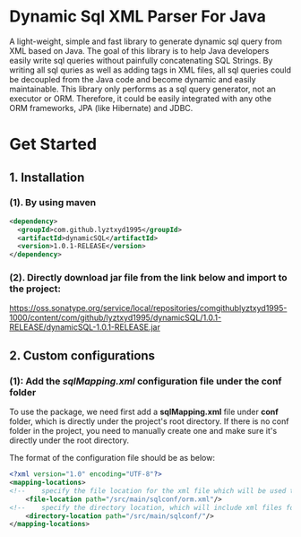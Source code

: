 # Dynamic Sql XML Parser For Java

A light-weight, simple and fast library to generate dynamic sql query from XML based on Java. The goal of this library is 
to help Java developers easily write sql queries without painfully concatenating SQL Strings. By writing all sql quries as well as adding tags in XML files, all sql queries could be decoupled from the Java code and become dynamic and easily maintainable. This library only performs as a sql query generator, not an executor or ORM. Therefore, it could be easily integrated with any othe ORM frameworks, JPA (like Hibernate) and JDBC.

# Get Started

## 1. Installation

### (1). By using maven

```xml
<dependency>
  <groupId>com.github.lyztxyd1995</groupId>
  <artifactId>dynamicSQL</artifactId>
  <version>1.0.1-RELEASE</version>
</dependency>
```

### (2). Directly download jar file from the link below and import to the project: 
https://oss.sonatype.org/service/local/repositories/comgithublyztxyd1995-1000/content/com/github/lyztxyd1995/dynamicSQL/1.0.1-RELEASE/dynamicSQL-1.0.1-RELEASE.jar

## 2. Custom configurations

### (1): Add the *sqlMapping.xml* configuration file under the conf folder
To use the package, we need first add a **sqlMapping.xml** file under **conf** folder, which is directly under the project's root directory. If there is no conf folder in the project, you need to manually create one and make sure it's directly under the root directory.

The format of the configuration file should be as below:

```xml
<?xml version="1.0" encoding="UTF-8"?>
<mapping-locations>
<!--    specify the file location for the xml file which will be used to wrap sql queries-->
    <file-location path="/src/main/sqlconf/orm.xml"/>
<!--    specify the directory location, which will include xml files for sql queries-->
    <directory-location path="/src/main/sqlconf/"/>
</mapping-locations>
```





